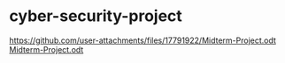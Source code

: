 # cyber-security-project
https://github.com/user-attachments/files/17791922/Midterm-Project.odt
[Midterm-Project.odt](https://github.com/user-attachments/files/17791922/Midterm-Project.odt)
